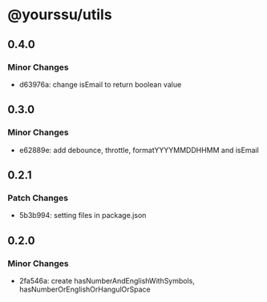 # @yourssu/utils

## 0.4.0

### Minor Changes

- d63976a: change isEmail to return boolean value

## 0.3.0

### Minor Changes

- e62889e: add debounce, throttle, formatYYYYMMDDHHMM and isEmail

## 0.2.1

### Patch Changes

- 5b3b994: setting files in package.json

## 0.2.0

### Minor Changes

- 2fa546a: create hasNumberAndEnglishWithSymbols, hasNumberOrEnglishOrHangulOrSpace
